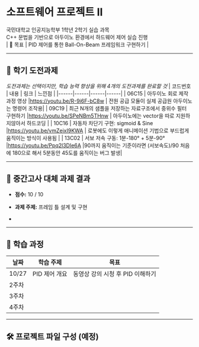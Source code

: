 # 소프트웨어 프로젝트 Ⅱ

국민대학교 인공지능학부 1학년 2학기 실습 과목  
C++ 문법을 기반으로 아두이노 환경에서 하드웨어 제어 실습 진행  
| 🎯 목표 | PID 제어를 통한 Ball-On-Beam 프레임워크 구현하기 |

---

## 🧭 학기 도전과제
*도전과제는 선택이지만, 학습 능력 향상을 위해 4개의 도전과제를 완료할 것*
| 코드번호 | 내용 | 링크 | 느낀점 |
|------|------|------|------|
| 06C15 | 아두이노 회로 제작과정 영상 |https://youtu.be/R-9i6F-bC8w | 전원 공급 모듈이 실제 공급원 아두이노는 명령어 조작용|
| 09C19 | 최근 N개의 샘플을 저장하는 자료구조에서 중위수 필터 구현하기 |https://youtu.be/SPeNBm5THnw | 아두이노에는 vector을 따로 지원하지않아서 하드코딩 |
| 10C16 | 자동차 차단기 구현: sigmoid & Sine |https://youtu.be/vmZeixI9KWA |  로봇에도 이렇게 애니메이션 기법으로 부드럽게 움직이는 방식이 사용됨 |
| 13C02 | 서보 저속 구동: 1분-180° + 5분-90° |https://youtu.be/Ppq2l3DIe6A |90까지 움직이는 기준이라면 (서보속도)/90 처음에 180으로 해서 5분동안 45도를 움직이는 버그 발생|


---

## 🧩 중간고사 대체 과제 결과
- **점수:** 10 / 10  
- **과제 주제:** 프레임 틀 설계 및 구현  

- 

---

## 🚀 학습 과정
| 날짜 | 학습 주제 | 목표 |
|------|------------|------|
| 10/27 | PID 제어 개요 | 동영상 강의 시청 후 PID 이해하기 |
| 2주차 |  |  |
| 3주차 | |  |
| 4주차 |  |  |

---

## 🛠️ 프로젝트 파일 구성 (예정)
